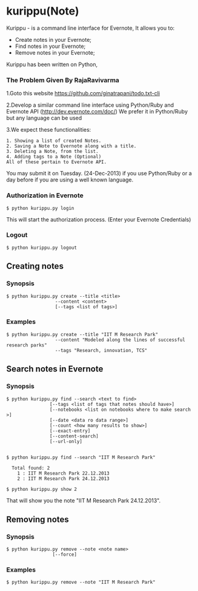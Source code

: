 kurippu(Note)
========

Kurippu - is a command line interface for Evernote,
It allows you to:
   * Create notes in your Evernote;  
   * Find notes in your Evernote;
   * Remove notes in your Evernote;
 

   
Kurippu has been written on Python, 

### The Problem Given By RajaRavivarma

1.Goto this website
    https://github.com/ginatrapani/todo.txt-cli
    
2.Develop a similar command line interface using Python/Ruby and Evernote API (http://dev.evernote.com/doc/)
    We prefer it in Python/Ruby but any language can be used

3.We expect these functionalities:

    1. Showing a list of created Notes.
    2. Saving a Note to Evernote along with a title.
    3. Deleting a Note, from the list.
    4. Adding tags to a Note (Optional)
    All of these pertain to Evernote API.

You may submit it on Tuesday. (24-Dec-2013) if you use Python/Ruby or a day before if you are using a well known language.


### Authorization in Evernote

    $ python kurippu.py login

This will start the authorization process. (Enter your Evernote Credentials)

### Logout 

    $ python kurippu.py logout


## Creating notes
### Synopsis
    $ python kurippu.py create --title <title>
                      --content <content>
                      [--tags <list of tags>]  
### Examples
    $ python kurippu.py create --title "IIT M Research Park"
                      --content "Modeled along the lines of successful research parks"
                      --tags "Research, innovation, TCS"


## Search notes in Evernote
### Synopsis
    $ python kurippu.py find --search <text to find>
                    [--tags <list of tags that notes should have>]
                    [--notebooks <list on notebooks where to make search >]
                    [--date <data ro data range>]
                    [--count <how many results to show>]
                    [--exact-entry]
                    [--content-search]
                    [--url-only]


    $ python kurippu.py find --search "IIT M Research Park"

	  Total found: 2
	    1 : IIT M Research Park 22.12.2013
	    2 : IIT M Research Park 24.12.2013
    
    $ python kurippu.py show 2
That will show you the note "IIT M Research Park 24.12.2013".


## Removing notes

### Synopsis
    $ python kurippu.py remove --note <note name>
                     [--force]

### Examples
    $ python kurippu.py remove --note "IIT M Research Park"

